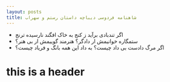```yaml
---
layout: posts
title: شاهنامه فردوسی دیباچه داستان رستم و سهراب
---
```


- اگر تندبادی برآید ز کنج            به خاک افگند نارسیده ترنج
-  ستمگاره خوانیمش ار دادگر؟          هنرمند گوییمش ار بی هنر؟    
- اگر مرگ دادست بی داد چیست؟          به داد این همه بانگ و فریاد چیست؟

# this is a header
